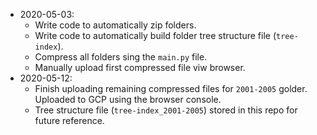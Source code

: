 * 2020-05-03:
  - Write code to automatically zip folders.
  - Write code to automatically build folder tree structure file (`tree-index`).
  - Compress all folders sing the `main.py` file.
  - Manually upload first compressed file viw browser.
* 2020-05-12:
  - Finish uploading remaining compressed files for `2001-2005` golder. Uploaded to GCP using the browser console.
  - Tree structure file (`tree-index_2001-2005`) stored in this repo for future reference.

